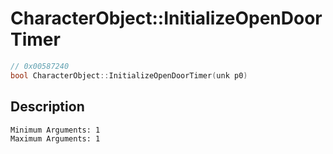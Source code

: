 # CharacterObject::InitializeOpenDoorTimer
```c
// 0x00587240
bool CharacterObject::InitializeOpenDoorTimer(unk p0)
```
## Description
```
Minimum Arguments: 1
Maximum Arguments: 1
```
